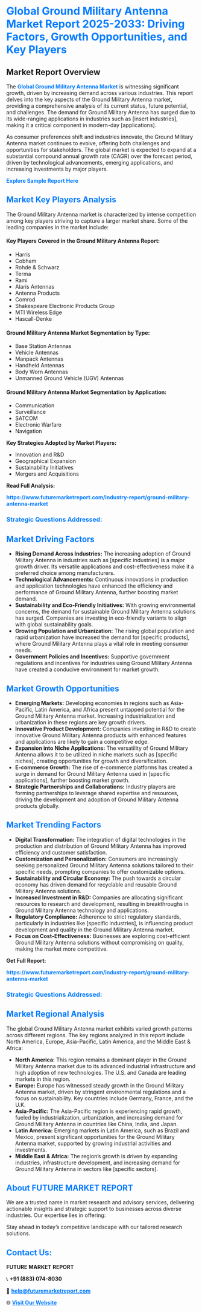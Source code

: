 <h1 style="color: #007BFF;">Global Ground Military Antenna Market Report 2025-2033: Driving Factors, Growth Opportunities, and Key Players</h1>

<section id="overview">
<h2>Market Report Overview</h2>
<p>The <a href="https://www.futuremarketreport.com/industry-report/ground-military-antenna-market" style="color: #007BFF; text-decoration: none;"><strong>Global Ground Military Antenna Market</strong></a> is witnessing significant growth, driven by increasing demand across various industries. This report delves into the key aspects of the Ground Military Antenna market, providing a comprehensive analysis of its current status, future potential, and challenges. The demand for Ground Military Antenna has surged due to its wide-ranging applications in industries such as [insert industries], making it a critical component in modern-day [applications].</p>
<p>As consumer preferences shift and industries innovate, the Ground Military Antenna market continues to evolve, offering both challenges and opportunities for stakeholders. The global market is expected to expand at a substantial compound annual growth rate (CAGR) over the forecast period, driven by technological advancements, emerging applications, and increasing investments by major players.</p>
</section>

<section id="overview">
<p><a href="https://www.futuremarketreport.com/request-sample/reportId=106072" style="color: #007BFF; text-decoration: none;"><strong>Explore Sample Report Here</strong></a></p>
</section>

<section id="key-players">
<h2 style="color: #007BFF;">Market Key Players Analysis</h2>
<p>The Ground Military Antenna market is characterized by intense competition among key players striving to capture a larger market share. Some of the leading companies in the market include:</p>
<h4>Key Players Covered in the Ground Military Antenna Report:</h4>
<ul><li>Harris</li><li>Cobham</li><li>Rohde &amp; Schwarz</li><li>Terma</li><li>Rami</li><li>Alaris Antennas</li><li>Antenna Products</li><li>Comrod</li><li>Shakespeare Electronic Products Group</li><li>MTI Wireless Edge</li><li>Hascall-Denke</li></ul>
<h4>Ground Military Antenna Market Segmentation by Type:</h4>
<ul><li>Base Station Antennas</li><li>Vehicle Antennas</li><li>Manpack Antennas</li><li>Handheld Antennas</li><li>Body Worn Antennas</li><li>Unmanned Ground Vehicle (UGV) Antennas</li></ul>

<h4>Ground Military Antenna Market Segmentation by Application:</h4>
<ul><li>Communication</li><li>Surveillance</li><li>SATCOM</li><li>Electronic Warfare</li><li>Navigation</li></ul>
<p><strong>Key Strategies Adopted by Market Players:</strong></p>
<ul>
<li>Innovation and R&D</li>
<li>Geographical Expansion</li>
<li>Sustainability Initiatives</li>
<li>Mergers and Acquisitions</li>
</ul>
</section>

<section>
<p><strong>Read Full Analysis: </strong></p><a href="https://www.futuremarketreport.com/industry-report/ground-military-antenna-market" style="color: #007BFF; text-decoration: none;"><strong>https://www.futuremarketreport.com/industry-report/ground-military-antenna-market</strong></a>
<h3 style="color: #007BFF;">Strategic Questions Addressed:</h3>
</section>

<section id="driving-factors">
<h2 style="color: #007BFF;">Market Driving Factors</h2>
<ul>
<li><strong>Rising Demand Across Industries:</strong> The increasing adoption of Ground Military Antenna in industries such as [specific industries] is a major growth driver. Its versatile applications and cost-effectiveness make it a preferred choice among manufacturers.</li>
<li><strong>Technological Advancements:</strong> Continuous innovations in production and application technologies have enhanced the efficiency and performance of Ground Military Antenna, further boosting market demand.</li>
<li><strong>Sustainability and Eco-Friendly Initiatives:</strong> With growing environmental concerns, the demand for sustainable Ground Military Antenna solutions has surged. Companies are investing in eco-friendly variants to align with global sustainability goals.</li>
<li><strong>Growing Population and Urbanization:</strong> The rising global population and rapid urbanization have increased the demand for [specific products], where Ground Military Antenna plays a vital role in meeting consumer needs.</li>
<li><strong>Government Policies and Incentives:</strong> Supportive government regulations and incentives for industries using Ground Military Antenna have created a conducive environment for market growth.</li>
</ul>
</section>

<section id="growth-opportunities">
<h2 style="color: #007BFF;">Market Growth Opportunities</h2>
<ul>
<li><strong>Emerging Markets:</strong> Developing economies in regions such as Asia-Pacific, Latin America, and Africa present untapped potential for the Ground Military Antenna market. Increasing industrialization and urbanization in these regions are key growth drivers.</li>
<li><strong>Innovative Product Development:</strong> Companies investing in R&D to create innovative Ground Military Antenna products with enhanced features and applications are likely to gain a competitive edge.</li>
<li><strong>Expansion into Niche Applications:</strong> The versatility of Ground Military Antenna allows it to be utilized in niche markets such as [specific niches], creating opportunities for growth and diversification.</li>
<li><strong>E-commerce Growth:</strong> The rise of e-commerce platforms has created a surge in demand for Ground Military Antenna used in [specific applications], further boosting market growth.</li>
<li><strong>Strategic Partnerships and Collaborations:</strong> Industry players are forming partnerships to leverage shared expertise and resources, driving the development and adoption of Ground Military Antenna products globally.</li>
</ul>
</section>

<section id="trending-factors">
<h2 style="color: #007BFF;">Market Trending Factors</h2>
<ul>
<li><strong>Digital Transformation:</strong> The integration of digital technologies in the production and distribution of Ground Military Antenna has improved efficiency and customer satisfaction.</li>
<li><strong>Customization and Personalization:</strong> Consumers are increasingly seeking personalized Ground Military Antenna solutions tailored to their specific needs, prompting companies to offer customizable options.</li>
<li><strong>Sustainability and Circular Economy:</strong> The push towards a circular economy has driven demand for recyclable and reusable Ground Military Antenna solutions.</li>
<li><strong>Increased Investment in R&D:</strong> Companies are allocating significant resources to research and development, resulting in breakthroughs in Ground Military Antenna technology and applications.</li>
<li><strong>Regulatory Compliance:</strong> Adherence to strict regulatory standards, particularly in industries like [specific industries], is influencing product development and quality in the Ground Military Antenna market.</li>
<li><strong>Focus on Cost-Effectiveness:</strong> Businesses are exploring cost-efficient Ground Military Antenna solutions without compromising on quality, making the market more competitive.</li>
</ul>
</section>

<section>
<p><strong>Get Full Report: </strong></p><a href="https://www.futuremarketreport.com/industry-report/ground-military-antenna-market" style="color: #007BFF; text-decoration: none;"><strong>https://www.futuremarketreport.com/industry-report/ground-military-antenna-market</strong></a>
<h3 style="color: #007BFF;">Strategic Questions Addressed:</h3>
</section>


<section id="regional-analysis">
<h2 style="color: #007BFF;">Market Regional Analysis</h2>
<p>The global Ground Military Antenna market exhibits varied growth patterns across different regions. The key regions analyzed in this report include North America, Europe, Asia-Pacific, Latin America, and the Middle East & Africa:</p>
<ul>
<li><strong>North America:</strong> This region remains a dominant player in the Ground Military Antenna market due to its advanced industrial infrastructure and high adoption of new technologies. The U.S. and Canada are leading markets in this region.</li>
<li><strong>Europe:</strong> Europe has witnessed steady growth in the Ground Military Antenna market, driven by stringent environmental regulations and a focus on sustainability. Key countries include Germany, France, and the U.K.</li>
<li><strong>Asia-Pacific:</strong> The Asia-Pacific region is experiencing rapid growth, fueled by industrialization, urbanization, and increasing demand for Ground Military Antenna in countries like China, India, and Japan.</li>
<li><strong>Latin America:</strong> Emerging markets in Latin America, such as Brazil and Mexico, present significant opportunities for the Ground Military Antenna market, supported by growing industrial activities and investments.</li>
<li><strong>Middle East & Africa:</strong> The region’s growth is driven by expanding industries, infrastructure development, and increasing demand for Ground Military Antenna in sectors like [specific sectors].</li>
</ul>
</section>

<footer>
<h2 style="color: #007BFF;">About FUTURE MARKET REPORT</h2>
<p>We are a trusted name in market research and advisory services, delivering actionable insights and strategic support to businesses across diverse industries. Our expertise lies in offering:</p>

<p>Stay ahead in today’s competitive landscape with our tailored research solutions.</p>

<h2 style="color: #007BFF;">Contact Us:</h2>
<p><strong>FUTURE MARKET REPORT</strong></p>
<p>📞 <strong>+91 (883) 074-8030</strong></p>
<p>📧 <strong><a href="mailto:help@futuremarketreport.com" style="color: #007BFF;">help@futuremarketreport.com</a></strong></p>
<p>🌐 <strong><a href="https://www.futuremarketreport.com/" style="color: #007BFF;">Visit Our Website</a></strong></p>
</footer>
